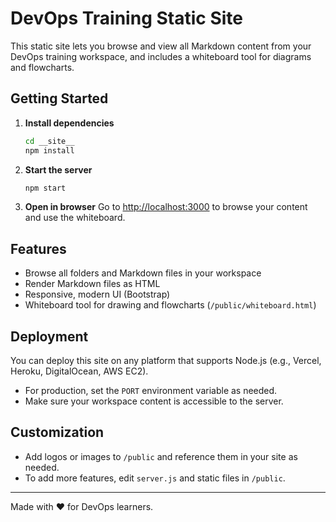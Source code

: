 # DevOps Training Static Site

This static site lets you browse and view all Markdown content from your DevOps training workspace, and includes a whiteboard tool for diagrams and flowcharts.

## Getting Started

1. **Install dependencies**
   ```bash
   cd __site__
   npm install
   ```

2. **Start the server**
   ```bash
   npm start
   ```

3. **Open in browser**
   Go to [http://localhost:3000](http://localhost:3000) to browse your content and use the whiteboard.

## Features
- Browse all folders and Markdown files in your workspace
- Render Markdown files as HTML
- Responsive, modern UI (Bootstrap)
- Whiteboard tool for drawing and flowcharts (`/public/whiteboard.html`)

## Deployment
You can deploy this site on any platform that supports Node.js (e.g., Vercel, Heroku, DigitalOcean, AWS EC2).

- For production, set the `PORT` environment variable as needed.
- Make sure your workspace content is accessible to the server.

## Customization
- Add logos or images to `/public` and reference them in your site as needed.
- To add more features, edit `server.js` and static files in `/public`.

---
Made with ❤️ for DevOps learners.
